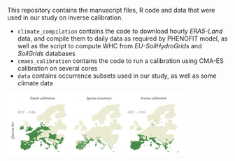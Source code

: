 This repository contains the manuscript files, R code and data that were used in our study on inverse calibration.

* `climate_compilation` contains the code to download hourly _ERA5-Land_ data, and compile them to daily data as required by PHENOFIT model, as well as the script to compute WHC from _EU-SoilHydroGrids_ and _SoilGrids_ databases  
* `cmaes_calibration` contains the code to run a calibration using CMA-ES calibration on several cores
* `data` contains occurrence subsets used in our study, as well as some climate data

<img src="https://github.com/vvandermeersch/inverse_calibration/blob/main/example.png" width="80%">
